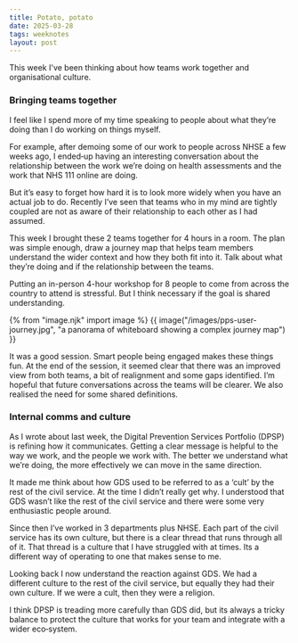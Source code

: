 ```yaml
---
title: Potato, potato
date: 2025-03-28
tags: weeknotes
layout: post
---
```


This week I've been thinking about how teams work together and organisational culture.

### Bringing teams together

I feel like I spend more of my time speaking to people about what they’re doing than I do working on things myself.

For example, after demoing some of our work to people across NHSE a few weeks ago, I ended‑up having an interesting conversation about the relationship between the work we’re doing on health assessments and the work that NHS 111 online are doing.

But it’s easy to forget how hard it is to look more widely when you have an actual job to do. Recently I’ve seen that teams who in my mind are tightly coupled are not as aware of their relationship to each other as I had assumed.

This week I brought these 2 teams together for 4 hours in a room. The plan was simple enough, draw a journey map that helps team members understand the wider context and how they both fit into it. Talk about what they’re doing and if the relationship between the teams.

Putting an in-person 4-hour workshop for 8 people to come from across the country to attend is stressful. But I think necessary if the goal is shared understanding.

{% from "image.njk" import image %}
{{ image("/images/pps-user-journey.jpg", "a panorama of whiteboard showing a complex journey map") }}


It was a good session. Smart people being engaged makes these things fun. At the end of the session, it seemed clear that there was an improved view from both teams, a bit of realignment and some gaps identified. I’m hopeful that future conversations across the teams will be clearer. We also realised the need for some shared definitions.

### Internal comms and culture

As I wrote about last week, the Digital Prevention Services Portfolio (DPSP) is refining how it communicates. Getting a clear message is helpful to the way we work, and the people we work with. The better we understand what we’re doing, the more effectively we can move in the same direction.

It made me think about how GDS used to be referred to as a ‘cult’ by the rest of the civil service. At the time I didn’t really get why. I understood that GDS wasn’t like the rest of the civil service and there were some very enthusiastic people around.

Since then I’ve worked in 3 departments plus NHSE. Each part of the civil service has its own culture, but there is a clear thread that runs through all of it. That thread is a culture that I have struggled with at times. Its a different way of operating to one that makes sense to me.

Looking back I now understand the reaction against GDS. We had a different culture to the rest of the civil service, but equally they had their own culture. If we were a cult, then they were a religion.

I think DPSP is treading more carefully than GDS did, but its always a tricky balance to protect the culture that works for your team and integrate with a wider eco‑system.
